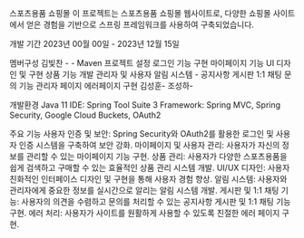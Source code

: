 스포츠용품 쇼핑몰
이 프로젝트는 스포츠용품 쇼핑몰 웹사이트로,
다양한 쇼핑몰 사이트에서 얻은 경험을 기반으로 스프링 프레임워크를 사용하여 구축되었습니다.

개발 기간
2023년 00월 00일 - 2023년 12월 15일

멤버구성
김빛찬 - - Maven 프로젝트 설정 로그인 기능 구현 마이페이지 기능 UI 디자인 및 구현 상품 기능 개발  관리자 및 사용자 알림 시스템
        - 공지사항 게시판 1:1 채팅 문의 기능 관리자 페이지 에러페이지 구현
김성훈-
조성하-

개발환경
Java 11
IDE: Spring Tool Suite 3
Framework: Spring MVC, Spring Security, Google Cloud Buckets, OAuth2

주요 기능
사용자 인증 및 보안: Spring Security와 OAuth2를 활용한 로그인 및 사용자 인증 시스템을 구축하여 보안 강화.
마이페이지 및 사용자 관리: 사용자가 자신의 정보를 관리할 수 있는 마이페이지 기능 구현.
상품 관리: 사용자가 다양한 스포츠용품을 쉽게 검색하고 구매할 수 있는 효율적인 상품 관리 시스템 개발.
UI/UX 디자인: 사용자 친화적인 인터페이스 디자인 및 구현을 통해 사용자 경험 향상.
알림 시스템: 사용자와 관리자에게 중요한 정보를 실시간으로 알리는 알림 시스템 개발.
게시판 및 1:1 채팅 기능: 사용자의 의견을 수렴하고 문의를 처리할 수 있는 공지사항 게시판 및 1:1 채팅 기능 구현.
에러 처리: 사용자가 사이트를 원활하게 사용할 수 있도록 친절한 에러 페이지 구현.


